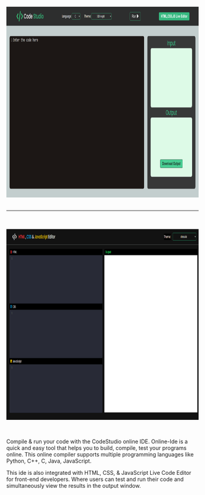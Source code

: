 <p align="center">
  <a href="https://r0han44.github.io/Online_IDE/">
    <img src="https://github.com/R0HAN44/Online_IDE/blob/main/images/Code-Studio.png" height="500px">
  </br>
  </br>
    <hr>
  </br>
  </br>
    <img src="https://github.com/R0HAN44/Online_IDE/blob/main/images/HTML-CSS-JS-Live-Editor.png" height="500px">
  </a>
</p>

&nbsp;


Compile & run your code with the CodeStudio online IDE. Online-Ide is a quick and easy tool that helps you to build, compile, test your programs online. This online compiler supports multiple programming languages like Python, C++, C, Java, JavaScript.

This ide is also integrated with HTML, CSS, & JavaScript Live Code Editor for front-end developers. Where users can test and run their code and simultaneously view the results in the output window.

